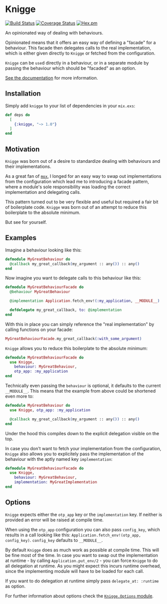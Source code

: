 # Knigge
[![Build Status](https://travis-ci.org/sascha-wolf/knigge.svg?branch=master)](https://travis-ci.org/sascha-wolf/knigge)
[![Coverage Status](https://coveralls.io/repos/github/sascha-wolf/knigge/badge.svg?branch=master)](https://coveralls.io/github/sascha-wolf/knigge?branch=master)
[![Hex.pm](https://img.shields.io/hexpm/v/knigge.svg)](https://hex.pm/packages/knigge)

An opinionated way of dealing with behaviours.

Opinionated means that it offers an easy way of defining a "facade" for a
behaviour. This facade then delegates calls to the real implementation, which
is either given directly to `Knigge` or fetched from the configuration.

`Knigge` can be `use`d directly in a behaviour, or in a separate module by
passing the behaviour which should be "facaded" as an option.

[See the documentation](https://hexdocs.pm/knigge) for more information.

## Installation

Simply add `knigge` to your list of dependencies in your `mix.exs`:

```elixir
def deps do
  [
    {:knigge, "~> 1.0"}
  ]
end
```

## Motivation

`Knigge` was born out of a desire to standardize dealing with behaviours and
their implementations.

As a great fan of [`mox`](https://github.com/plataformatec/mox), I longed for
an easy way to swap out implementations from the configuration which lead me
to introducing a facade pattern, where a module's sole responsibility was
loading the correct implementation and delegating calls.

This pattern turned out to be very flexible and useful but required a fair bit
of boilerplate code. `Knigge` was born out of an attempt to reduce this
boilerplate to the absolute minimum.

But see for yourself.

## Examples

Imagine a behaviour looking like this:

```elixir
defmodule MyGreatBehaviour do
  @callback my_great_callback(my_argument :: any()) :: any()
end
```

Now imagine you want to delegate calls to this behaviour like this:

```elixir
defmodule MyGreatBehaviourFacade do
  @behaviour MyGreatBehaviour

  @implementation Application.fetch_env!(:my_application, __MODULE__)

  defdelegate my_great_callback, to: @implementation
end
```

With this in place you can simply reference the "real implementation" by
calling functions on your facade:

```elixir
MyGreatBehaviourFacade.my_great_callback(:with_some_argument)
```

`Knigge` allows you to reduce this boilerplate to the absolute minimum:

```elixir
defmodule MyGreatBehaviourFacade do
  use Knigge,
    behaviour: MyGreatBehaviour,
    otp_app: :my_application
end
```

Technically even passing the `behaviour` is optional, it defaults to
the current `__MODULE__`. This means that the example from above could
be shortened even more to:

```elixir
defmodule MyGreatBehaviour do
  use Knigge, otp_app: :my_application

  @callback my_great_callback(my_argument :: any()) :: any()
end
```

Under the hood this compiles down to the explicit delegation visible on the top.

In case you don't want to fetch your implementation from the configuration,
`Knigge` also allows you to explicitely pass the implementation of the
behaviour with the aptly named key `implementation`:

```elixir
defmodule MyGreatBehaviourFacade do
  use Knigge,
    behaviour: MyGreatBehaviour,
    implementation: MyGreatImplementation
end
```

## Options

`Knigge` expects either the `otp_app` key or the `implementation` key. If
neither is provided an error will be raised at compile time.

When using the `otp_app` configuration you can also pass `config_key`, which
results in a call looking like this: `Application.fetch_env!(otp_app, config_key)`.
`config_key` defaults to `__MODULE__`.

By default `Knigge` does as much work as possible at compile time. This will
be fine most of the time. In case you want to swap out the implementation at
runtime - by calling `Application.put_env/2` - you can force `Knigge` to do all
delegation at runtime. As you might expect this incurs runtime overhead,
since the implementing module will have to be loaded for each call.

If you want to do delegation at runtime simply pass `delegate_at: :runtime` as
option.

For further information about options check the [`Knigge.Options` module](https://hexdocs.pm/knigge/Knigge.Options.html).
